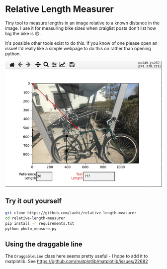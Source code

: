 # Relative Length Measurer

Tiny tool to measure lengths in an image relative to a known distance in the image. I use it for measuring bike sizes when craiglist posts don't list how big the bike is :angry:.

It's possible other tools exist to do this. If you know of one please open an issue! I'd really like a simple webpage to do this on rather than opening python.

![GIF of example usage](example.gif)


## Try it out yourself

```bash
git clone https://github.com/ianhi/relative-length-measurer
cd relative-length-measurer
pip install -r requirements.txt
python photo_measure.py
```

## Using the draggable line

The `DraggableLine` class here seems pretty useful - I hope to add it to matplotlib. See https://github.com/matplotlib/matplotlib/issues/22682
